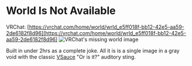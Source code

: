 # World Is Not Available
VRChat: [https://vrchat.com/home/world/wrld_e5ff018f-bb12-42e5-aa59-2de6182f8d96](https://vrchat.com/home/world/wrld_e5ff018f-bb12-42e5-aa59-2de6182f8d96)
![VRChat's missing world image](./img/World-World-is-Not-Available.png "VRChat's missing world image.")

Built in under 2hrs as a complete joke. All it is is a single image in a gray void with the classic [VSauce](https://www.youtube.com/@Vsauce) "Or is it?" auditory sting.